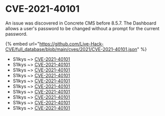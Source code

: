 # CVE-2021-40101

An issue was discovered in Concrete CMS before 8.5.7. The Dashboard allows a user's password to be changed without a prompt for the current password.

{% embed url="https://github.com/Live-Hack-CVE/full_database/blob/main/cves/2021/CVE-2021-40101.json" %}


* S1lkys ~> [CVE-2021-40101](https://www.alice-snow.ru/2021/database/cve-2021-40101/cve-2021-40101-s1lkys)
* S1lkys ~> [CVE-2021-40101](https://www.alice-snow.ru/2021/database/cve-2021-40101/cve-2021-40101-s1lkys)
* S1lkys ~> [CVE-2021-40101](https://www.alice-snow.ru/2021/database/cve-2021-40101/cve-2021-40101-s1lkys)
* S1lkys ~> [CVE-2021-40101](https://www.alice-snow.ru/2021/database/cve-2021-40101/cve-2021-40101-s1lkys)
* S1lkys ~> [CVE-2021-40101](https://www.alice-snow.ru/2021/database/cve-2021-40101/cve-2021-40101-s1lkys)
* S1lkys ~> [CVE-2021-40101](https://www.alice-snow.ru/2021/database/cve-2021-40101/cve-2021-40101-s1lkys)
* S1lkys ~> [CVE-2021-40101](https://www.alice-snow.ru/2021/database/cve-2021-40101/cve-2021-40101-s1lkys)
* S1lkys ~> [CVE-2021-40101](https://www.alice-snow.ru/2021/database/cve-2021-40101/cve-2021-40101-s1lkys)
* S1lkys ~> [CVE-2021-40101](https://www.alice-snow.ru/2021/database/cve-2021-40101/cve-2021-40101-s1lkys)
* S1lkys ~> [CVE-2021-40101](https://www.alice-snow.ru/2021/database/cve-2021-40101/cve-2021-40101-s1lkys)